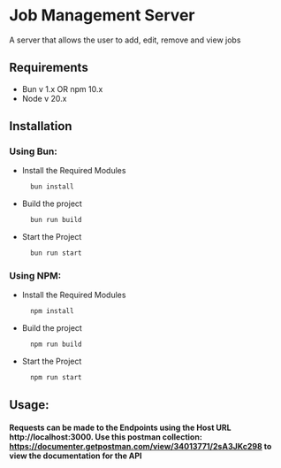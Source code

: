 # Job Management Server

A server that allows the user to add, edit, remove and view jobs

## Requirements

- Bun v 1.x OR npm 10.x
- Node v 20.x

## Installation

### Using Bun:

- Install the Required Modules

  ```bash
    bun install
  ```

- Build the project

  ```bash
    bun run build
  ```

- Start the Project

  ```bash
    bun run start
  ```

### Using NPM:

- Install the Required Modules

  ```bash
    npm install
  ```

- Build the project

  ```bash
    npm run build
  ```

- Start the Project

  ```bash
    npm run start
  ```

## Usage:

#### Requests can be made to the Endpoints using the Host URL http://localhost:3000. Use this postman collection: https://documenter.getpostman.com/view/34013771/2sA3JKc298 to view the documentation for the API
